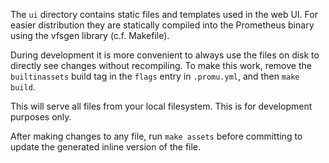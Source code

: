 The `ui` directory contains static files and templates used in the web UI. For
easier distribution they are statically compiled into the Prometheus binary
using the vfsgen library (c.f. Makefile).

During development it is more convenient to always use the files on disk to
directly see changes without recompiling.
To make this work, remove the `builtinassets` build tag in the `flags` entry
in `.promu.yml`, and then `make build`.

This will serve all files from your local filesystem.
This is for development purposes only.

After making changes to any file, run `make assets` before committing to update
the generated inline version of the file.
